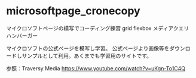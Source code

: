 # microsoftpage_cronecopy
マイクロソフトページの模写でコーディング練習 grid flexbox メディアクエリ ハンバーガー
<br>

マイクロソフトの公式ページを模写し学習。
公式ページより画像等をダウンロードしサンプルとして利用。あくまでも学習用のサイトです。
<br>

参照：Traversy Media 
https://www.youtube.com/watch?v=uKgn-To1C4Q
